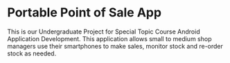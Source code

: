 # Portable Point of Sale App
This is our Undergraduate Project for Special Topic Course Android Application Development.
This application allows small to medium shop managers use their smartphones to make sales, monitor stock and re-order stock as needed.

